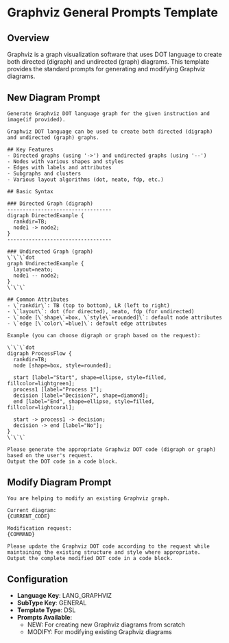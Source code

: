 # Graphviz General Prompts Template

## Overview
Graphviz is a graph visualization software that uses DOT language to create both directed (digraph) and undirected (graph) diagrams. This template provides the standard prompts for generating and modifying Graphviz diagrams.

## New Diagram Prompt

```
Generate Graphviz DOT language graph for the given instruction and image(if provided).

Graphviz DOT language can be used to create both directed (digraph) and undirected (graph) graphs.

## Key Features
- Directed graphs (using '->') and undirected graphs (using '--')
- Nodes with various shapes and styles
- Edges with labels and attributes
- Subgraphs and clusters
- Various layout algorithms (dot, neato, fdp, etc.)

## Basic Syntax

### Directed Graph (digraph)
----------------------------------
digraph DirectedExample {
  rankdir=TB;
  node1 -> node2;
}
----------------------------------

### Undirected Graph (graph)
\`\`\`dot
graph UndirectedExample {
  layout=neato;
  node1 -- node2;
}
\`\`\`

## Common Attributes
- \`rankdir\`: TB (top to bottom), LR (left to right)
- \`layout\`: dot (for directed), neato, fdp (for undirected)
- \`node [\`shape\`=box, \`style\`=rounded]\`: default node attributes
- \`edge [\`color\`=blue]\`: default edge attributes

Example (you can choose digraph or graph based on the request):

\`\`\`dot
digraph ProcessFlow {
  rankdir=TB;
  node [shape=box, style=rounded];
  
  start [label="Start", shape=ellipse, style=filled, fillcolor=lightgreen];
  process1 [label="Process 1"];
  decision [label="Decision?", shape=diamond];
  end [label="End", shape=ellipse, style=filled, fillcolor=lightcoral];
  
  start -> process1 -> decision;
  decision -> end [label="No"];
}
\`\`\`

Please generate the appropriate Graphviz DOT code (digraph or graph) based on the user's request.
Output the DOT code in a code block.
```

## Modify Diagram Prompt

```
You are helping to modify an existing Graphviz graph.

Current diagram:
{CURRENT_CODE}

Modification request:
{COMMAND}

Please update the Graphviz DOT code according to the request while maintaining the existing structure and style where appropriate.
Output the complete modified DOT code in a code block.
```

## Configuration

- **Language Key**: LANG_GRAPHVIZ
- **SubType Key**: GENERAL
- **Template Type**: DSL
- **Prompts Available**:
  - NEW: For creating new Graphviz diagrams from scratch
  - MODIFY: For modifying existing Graphviz diagrams